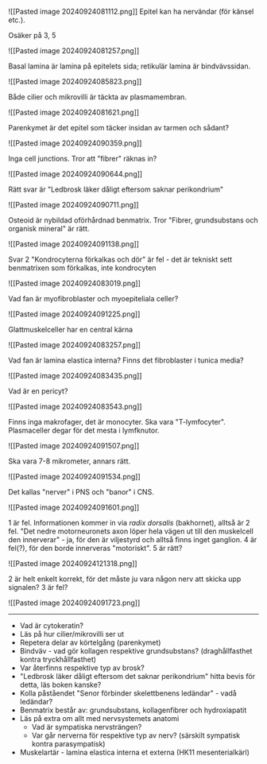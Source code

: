 ![[Pasted image 20240924081112.png]]
Epitel kan ha nervändar (för känsel etc.).

Osäker på 3, 5

![[Pasted image 20240924081257.png]]

Basal lamina är lamina på epitelets sida; retikulär lamina är bindvävssidan.

![[Pasted image 20240924085823.png]]

Både cilier och mikrovilli är täckta av plasmamembran.

![[Pasted image 20240924081621.png]]

Parenkymet är det epitel som täcker insidan av tarmen och sådant?

![[Pasted image 20240924090359.png]]

Inga cell junctions. Tror att "fibrer" räknas in?


![[Pasted image 20240924090644.png]]

Rätt svar är "Ledbrosk läker dåligt eftersom saknar perikondrium"

![[Pasted image 20240924090711.png]]

Osteoid är nybildad oförhårdnad benmatrix. Tror "Fibrer, grundsubstans och organisk mineral" är rätt.

![[Pasted image 20240924091138.png]]

Svar 2 "Kondrocyterna förkalkas och dör" är fel - det är tekniskt sett benmatrixen som förkalkas, inte kondrocyten

![[Pasted image 20240924083019.png]]

Vad fan är myofibroblaster och myoepiteliala celler?

![[Pasted image 20240924091225.png]]

Glattmuskelceller har en central kärna

![[Pasted image 20240924083257.png]]

Vad fan är lamina elastica interna? Finns det fibroblaster i tunica media?

![[Pasted image 20240924083435.png]]

Vad är en pericyt?

![[Pasted image 20240924083543.png]]

Finns inga makrofager, det är monocyter. Ska vara "T-lymfocyter". Plasmaceller degar för det mesta i lymfknutor.

![[Pasted image 20240924091507.png]]

Ska vara 7-8 mikrometer, annars rätt.

![[Pasted image 20240924091534.png]]

Det kallas "nerver" i PNS och "banor" i CNS.

![[Pasted image 20240924091601.png]]

1 är fel.
Informationen kommer in via *radix dorsalis* (bakhornet), alltså är 2 fel.
"Det nedre motorneuronets axon löper hela vägen ut till den muskelcell den innerverar" - ja, för den är viljestyrd och alltså finns inget ganglion.
4 är fel(?), för den borde innerveras "motoriskt".
5 är rätt?

![[Pasted image 20240924121318.png]]

2 är helt enkelt korrekt, för det måste ju vara någon nerv att skicka upp signalen?
3 är fel?

![[Pasted image 20240924091723.png]]


---

- Vad är cytokeratin?
- Läs på hur cilier/mikrovilli ser ut
- Repetera delar av körtelgång (parenkymet)
- Bindväv - vad gör kollagen respektive grundsubstans? (draghållfasthet kontra tryckhållfasthet)
- Var återfinns respektive typ av brosk?
- "Ledbrosk läker dåligt eftersom det saknar perikondrium" hitta bevis för detta, läs boken kanske?
- Kolla påståendet "Senor förbinder skelettbenens ledändar" - vadå ledändar?
- Benmatrix består av: grundsubstans, kollagenfibrer och hydroxiapatit
- Läs på extra om allt med nervsystemets anatomi
	- Vad är sympatiska nervsträngen?
	- Var går nerverna för respektive typ av nerv? (särskilt sympatisk kontra parasympatisk)
- Muskelartär - lamina elastica interna et externa (HK11 mesenterialkärl)